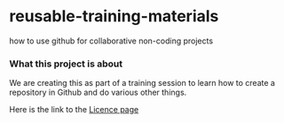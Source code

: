 # reusable-training-materials
how to use github for collaborative non-coding projects 

### What this project is about

We are creating this as part of a training session to learn how to create a repository in Github and do various other things. 

Here is the link to the [Licence page](https://github.com/Infoliterati/reusable-training-materials/blob/main/LICENCE.md)

